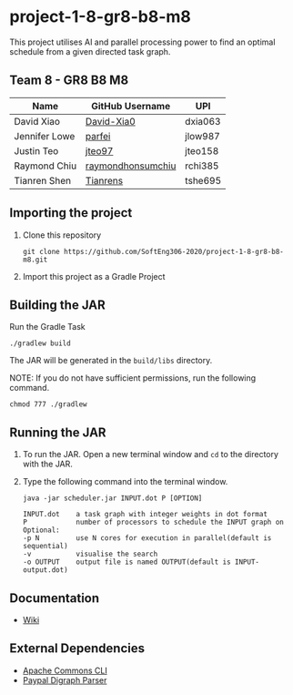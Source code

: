 # project-1-8-gr8-b8-m8

This project utilises AI and parallel processing power to find an optimal schedule from a given directed task graph.

## Team 8 - GR8 B8 M8
|Name           |GitHub Username                                            |UPI    |
|---------------|-----------------------------------------------------------|-------|
|David Xiao     |[David-Xia0](https://github.com/David-Xia0)                |dxia063|
|Jennifer Lowe  |[parfei](https://github.com/parfei)                        |jlow987|
|Justin Teo     |[jteo97](https://github.com/jteo97)                        |jteo158|
|Raymond Chiu   |[raymondhonsumchiu](https://github.com/raymondhonsumchiu)  |rchi385|
|Tianren Shen   |[Tianrens](https://github.com/Tianrens)                    |tshe695|


## Importing the project
1. Clone this repository
    ```
    git clone https://github.com/SoftEng306-2020/project-1-8-gr8-b8-m8.git
    ```
2. Import this project as a Gradle Project

## Building the JAR
Run the Gradle Task
```
./gradlew build
```
The JAR will be generated in the `build/libs` directory.

NOTE: If you do not have sufficient permissions, run the following command.
```
chmod 777 ./gradlew
```

## Running the JAR
1. To run the JAR. Open a new terminal window and `cd` to the directory with the JAR.
2. Type the following command into the terminal window.
    ```
    java -jar scheduler.jar INPUT.dot P [OPTION]
    ```
    
    ```
    INPUT.dot    a task graph with integer weights in dot format
    P            number of processors to schedule the INPUT graph on
    Optional:
    -p N         use N cores for execution in parallel(default is sequential)
    -v           visualise the search
    -o OUTPUT    output file is named OUTPUT(default is INPUT-output.dot)
    ```

## Documentation
* [Wiki](wiki/Home.md) 
 
## External Dependencies
* [Apache Commons CLI](https://commons.apache.org/proper/commons-cli/)
* [Paypal Digraph Parser](https://github.com/paypal/digraph-parser)




